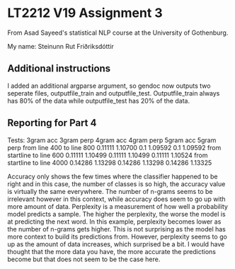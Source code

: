 # LT2212 V19 Assignment 3

From Asad Sayeed's statistical NLP course at the University of Gothenburg.

My name: Steinunn Rut Friðriksdóttir

## Additional instructions

I added an additional argparse argument, so gendoc now outputs two seperate files, outputfile_train and
outputfile_test. Outputfile_train always has 80% of the data while outputfile_test has 20% of the data.

## Reporting for Part 4

Tests:                         3gram acc   3gram perp  4gram acc   4gram perp  5gram acc    5gram perp
from line 400 to line 800       0.11111     1.10700     0.1         1.09592     0.1         1.09592
from startline to line 600      0.11111     1.10499     0.11111     1.10499     0.11111     1.10524
from startline to line 4000     0.14286     1.13298     0.14286     1.13298     0.14286     1.13325

Accuracy only shows the few times where the classifier happened to be right and in this case, the number
of classes is so high, the accuracy value is virtually the same everywhere. The number of n-grams seems
to be irrelevant however in this context, while accuracy does seem to go up with more amount of data.
Perplexity is a measurement of how well a probability model predicts a sample. The higher the perplexity,
the worse the model is at predicting the next word. In this example, perplexity becomes lower as the number
of n-grams gets higher. This is not surprising as the model has more context to build its predictions from.
However, perplexity seems to go up as the amount of data increases, which surprised be a bit. I would have
thought that the more data you have, the more accurate the predictions become but that does not seem to be
the case here.
